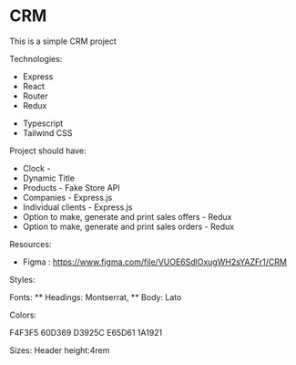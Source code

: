 # CRM

This is a simple CRM project

Technologies:

- Express
- React
- Router
- Redux

* Typescript
* Tailwind CSS

Project should have:

- Clock -
- Dynamic Title
- Products - Fake Store API
- Companies - Express.js
- Individual clients - Express.js
- Option to make, generate and print sales offers - Redux
- Option to make, generate and print sales orders - Redux

Resources:

- Figma : https://www.figma.com/file/VUOE6SdlOxugWH2sYAZFr1/CRM

Styles:

Fonts:
** Headings: Montserrat,
** Body: Lato

Colors:

F4F3F5
60D369
D3925C
E65D61
1A1921

Sizes:
Header height:4rem
